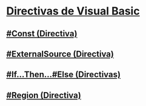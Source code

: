 # [Directivas de Visual Basic](directives.md)
## [#Const (Directiva)](const-directive.md)
## [#ExternalSource (Directiva)](externalsource-directive.md)
## [#If...Then...#Else (Directivas)](if-then-else-directives.md)
## [#Region (Directiva)](region-directive.md)
